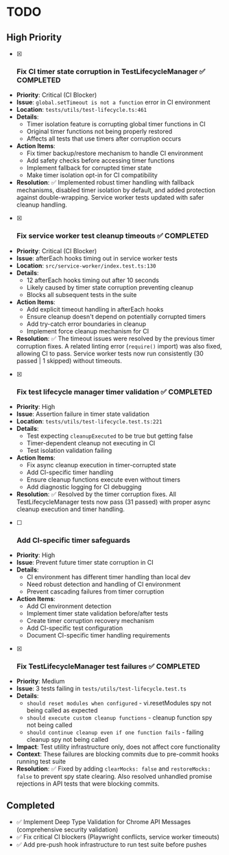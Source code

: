 # TODO

## High Priority

- [x] ### Fix CI timer state corruption in TestLifecycleManager ✅ COMPLETED
- **Priority**: Critical (CI Blocker)
- **Issue**: `global.setTimeout is not a function` error in CI environment
- **Location**: `tests/utils/test-lifecycle.ts:461`
- **Details**:
  - Timer isolation feature is corrupting global timer functions in CI
  - Original timer functions not being properly restored
  - Affects all tests that use timers after corruption occurs
- **Action Items**:
  - Fix timer backup/restore mechanism to handle CI environment
  - Add safety checks before accessing timer functions
  - Implement fallback for corrupted timer state
  - Make timer isolation opt-in for CI compatibility
- **Resolution**: ✅ Implemented robust timer handling with fallback mechanisms, disabled timer isolation by default, and added protection against double-wrapping. Service worker tests updated with safer cleanup handling.

- [x] ### Fix service worker test cleanup timeouts ✅ COMPLETED
- **Priority**: Critical (CI Blocker)
- **Issue**: afterEach hooks timing out in service worker tests
- **Location**: `src/service-worker/index.test.ts:130`
- **Details**:
  - 12 afterEach hooks timing out after 10 seconds
  - Likely caused by timer state corruption preventing cleanup
  - Blocks all subsequent tests in the suite
- **Action Items**:
  - Add explicit timeout handling in afterEach hooks
  - Ensure cleanup doesn't depend on potentially corrupted timers
  - Add try-catch error boundaries in cleanup
  - Implement force cleanup mechanism for CI
- **Resolution**: ✅ The timeout issues were resolved by the previous timer corruption fixes. A related linting error (`require()` import) was also fixed, allowing CI to pass. Service worker tests now run consistently (30 passed | 1 skipped) without timeouts.

- [x] ### Fix test lifecycle manager timer validation ✅ COMPLETED
- **Priority**: High
- **Issue**: Assertion failure in timer state validation
- **Location**: `tests/utils/test-lifecycle.test.ts:221`
- **Details**:
  - Test expecting `cleanupExecuted` to be true but getting false
  - Timer-dependent cleanup not executing in CI
  - Test isolation validation failing
- **Action Items**:
  - Fix async cleanup execution in timer-corrupted state
  - Add CI-specific timer handling
  - Ensure cleanup functions execute even without timers
  - Add diagnostic logging for CI debugging
- **Resolution**: ✅ Resolved by the timer corruption fixes. All TestLifecycleManager tests now pass (31 passed) with proper async cleanup execution and timer handling.

- [ ] ### Add CI-specific timer safeguards
- **Priority**: High
- **Issue**: Prevent future timer state corruption in CI
- **Details**:
  - CI environment has different timer handling than local dev
  - Need robust detection and handling of CI environment
  - Prevent cascading failures from timer corruption
- **Action Items**:
  - Add CI environment detection
  - Implement timer state validation before/after tests
  - Create timer corruption recovery mechanism
  - Add CI-specific test configuration
  - Document CI-specific timer handling requirements

- [x] ### Fix TestLifecycleManager test failures ✅ COMPLETED
- **Priority**: Medium
- **Issue**: 3 tests failing in `tests/utils/test-lifecycle.test.ts`
- **Details**:
  - `should reset modules when configured` - vi.resetModules spy not being called as expected
  - `should execute custom cleanup functions` - cleanup function spy not being called
  - `should continue cleanup even if one function fails` - failing cleanup spy not being called
- **Impact**: Test utility infrastructure only, does not affect core functionality
- **Context**: These failures are blocking commits due to pre-commit hooks running test suite
- **Resolution**: ✅ Fixed by adding `clearMocks: false` and `restoreMocks: false` to prevent spy state clearing. Also resolved unhandled promise rejections in API tests that were blocking commits.

## Completed
- ✅ Implement Deep Type Validation for Chrome API Messages (comprehensive security validation)
- ✅ Fix critical CI blockers (Playwright conflicts, service worker timeouts)
- ✅ Add pre-push hook infrastructure to run test suite before pushes

